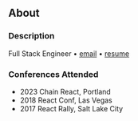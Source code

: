 ## About

### Description
Full Stack Engineer • [email](mailto:danny@tunney.dev) • [resume](https://www.linkedin.com/in/dtun/)

### Conferences Attended
- 2023 Chain React, Portland
- 2018 React Conf, Las Vegas
- 2017 React Rally, Salt Lake City
